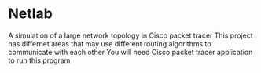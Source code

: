 # Netlab
A simulation of a large network topology in Cisco packet tracer
This project has differnet areas that may use different routing algorithms to communicate with each other
You will need Cisco packet tracer application to run this program